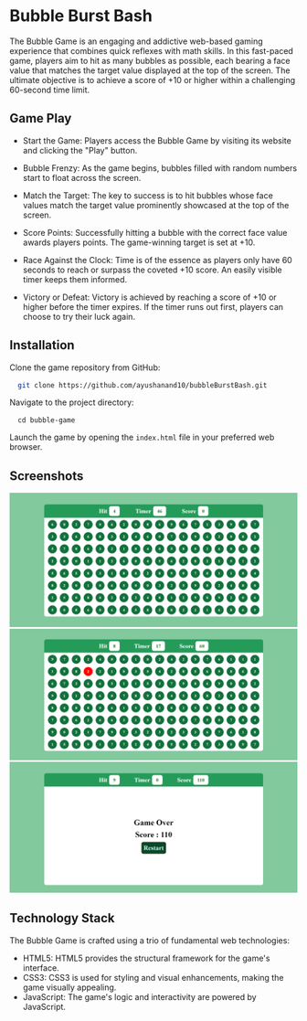 
# Bubble Burst Bash

The Bubble Game is an engaging and addictive web-based gaming experience that combines quick reflexes with math skills. In this fast-paced game, players aim to hit as many bubbles as possible, each bearing a face value that matches the target value displayed at the top of the screen. The ultimate objective is to achieve a score of +10 or higher within a challenging 60-second time limit.


## Game Play

- Start the Game: Players access the Bubble Game by visiting its website and clicking the "Play" button.

- Bubble Frenzy: As the game begins, bubbles filled with random numbers start to float across the screen.

- Match the Target: The key to success is to hit bubbles whose face values match the target value prominently showcased at the top of the screen.

- Score Points: Successfully hitting a bubble with the correct face value awards players points. The game-winning target is set at +10.

- Race Against the Clock: Time is of the essence as players only have 60 seconds to reach or surpass the coveted +10 score. An easily visible timer keeps them informed.

- Victory or Defeat: Victory is achieved by reaching a score of +10 or higher before the timer expires. If the timer runs out first, players can choose to try their luck again.

## Installation

Clone the game repository from GitHub:
```bash
  git clone https://github.com/ayushanand10/bubbleBurstBash.git
```
Navigate to the project directory:
```bach
  cd bubble-game
```
Launch the game by opening the `index.html` file in your preferred web browser.
    
## Screenshots

![Home Screen](screenShots/Screenshot1.png)
![Wrong Selection of Bubble](screenShots/Screenshot2.png)
![Game Over](screenShots/Screenshot3.png)
## Technology Stack
The Bubble Game is crafted using a trio of fundamental web technologies:

- HTML5: HTML5 provides the structural framework for the game's interface.
- CSS3: CSS3 is used for styling and visual enhancements, making the game visually appealing.
- JavaScript: The game's logic and interactivity are powered by JavaScript.